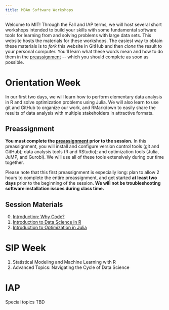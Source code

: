 ```yaml
---
title: MBAn Software Workshops
---
```


Welcome to MIT! Through the Fall and IAP terms, we will host several short workshops intended to build your skills with some fundamental software tools for learning from and solving problems with large data sets. This website hosts the materials for these workshops. The easiest way to obtain these materials is to *fork* this website in GitHub and then *clone* the result to your personal computer. You'll learn what these words mean and how to do them in the [preassignment](https://philchodrow.github.io/mban_orientation/1_orientation/preassignment/index.html) -- which you should complete as soon as possible. 


# Orientation Week

In our first two days, we will learn how to perform elementary data analysis in R and solve optimization problems using Julia. We will also learn to use git and GitHub to organize our work, and RMarkdown to easily share the results of data analysis with multiple stakeholders in attractive formats. 

## Preassignment

**You must complete the [preassignment](https://philchodrow.github.io/mban_orientation/1_orientation/preassignment/index.html) prior to the session.** In this preassignment, you will install and configure version control tools (git and GitHub); data analysis tools (R and RStudio); and optimization tools (Julia, JuMP, and Gurobi). We will use all of these tools extensively during our time together. 

Please note that this first preassignment is especially long: plan to allow 2 hours to complete the entire preassignment, and get started **at least two days** prior to the beginning of the session. **We will not be troubleshooting software installation issues during class time.**

## Session Materials

0. [Introduction: Why Code?](https://philchodrow.github.io/mban_orientation/1_orientation/0_intro/introduction.html)
1. [Introduction to Data Science in R](https://philchodrow.github.io/mban_orientation/1_orientation/2_data_science/index.html)
2. [Introduction to Optimization in Julia](https://philchodrow.github.io/mban_orientation/1_orientation/3_optimization/index.html)

# SIP Week 

1. Statistical Modeling and Machine Learning with R
2. Advanced Topics: Navigating the Cycle of Data Science 

# IAP 

Special topics TBD


